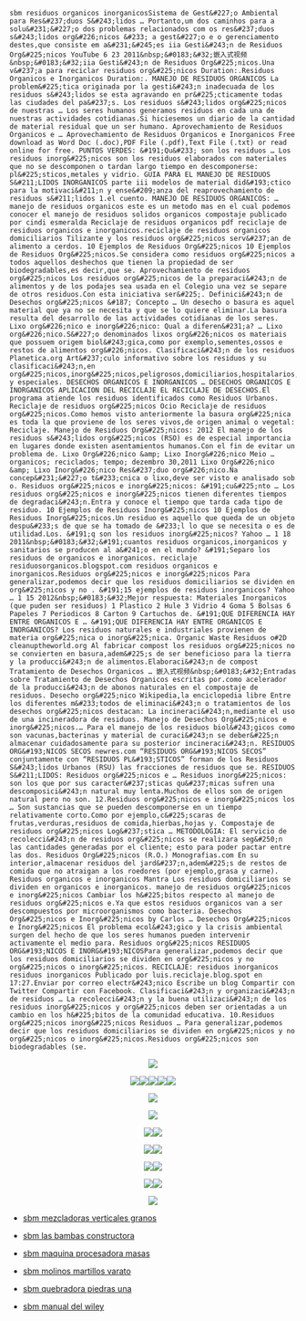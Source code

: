 
```
sbm residuos organicos inorganicosSistema de Gest&#227;o Ambiental para Res&#237;duos S&#243;lidos … Portanto,um dos caminhos para a solu&#231;&#227;o dos problemas relacionados com os res&#237;duos s&#243;lidos org&#226;nicos &#233; a gest&#227;o e o gerenciamento destes,que consiste em a&#231;&#245;es iia Gesti&#243;n de Residuos Org&#225;nicos YouTube 6 23 2011&nbsp;&#0183;&#32;嵌入式视频&nbsp;&#0183;&#32;iia Gesti&#243;n de Residuos Org&#225;nicos.Una v&#237;a para reciclar residuos org&#225;nicos Duration:.Residuos Organicos e Inorganicos Duration:. MANEJO DE RESIDUOS ORGANICOS La problem&#225;tica originada por la gesti&#243;n inadecuada de los residuos s&#243;lidos se esta agravando en pr&#225;cticamente todas las ciudades del pa&#237;s. Los residuos s&#243;lidos org&#225;nicos de nuestras … Los seres humanos generamos residuos en cada una de nuestras actividades cotidianas.Si hiciesemos un diario de la cantidad de material residual que un ser humano. Aprovechamiento de Residuos Organicos e … Aprovechamiento de Residuos Organicos e Inorganicos Free download as Word Doc (.doc),PDF File (.pdf),Text File (.txt) or read online for free. PUNTOS VERDES: &#191;Qu&#233; son los residuos … Los residuos inorg&#225;nicos son los residuos elaborados con materiales que no se descomponen o tardan largo tiempo en descomponerse: pl&#225;sticos,metales y vidrio. GUIA PARA EL MANEJO DE RESIDUOS S&#211;LIDOS INORGANICOS parte iii modelos de material did&#193;ctico para la motivaci&#211;n y ense&#209;anza del reaprovechamiento de residuos s&#211;lidos 1.el cuento. MANEJO DE RESIDUOS ORGANICOS: … manejo de residuos organicos este es un metodo mas en el cual podemos conocer el manejo de residuos solidos organicos compostaje publicado por cindi esmeralda Reciclaje de residuos organicos pdf reciclaje de residuos organicos e inorganicos.reciclaje de residuos organicos domiciliarios Tilizante y los residuos org&#225;nicos serv&#237;an de alimento a cerdos. 10 Ejemplos de Residuos Org&#225;nicos 10 Ejemplos de Residuos Org&#225;nicos.Se considera como residuos org&#225;nicos a todos aquellos deshechos que tienen la propiedad de ser biodegradables,es decir,que se. Aprovechamiento de residuos org&#225;nicos Los residuos org&#225;nicos de la preparaci&#243;n de alimentos y de los podajes sea usada en el Colegio una vez se separe de otros residuos.Con esta iniciativa ser&#225;. Definici&#243;n de Desechos org&#225;nicos &#187; Concepto … Un desecho o basura es aquel material que ya no se necesita y que se lo quiere eliminar.La basura resulta del desarrollo de las actividades cotidianas de los seres. Lixo org&#226;nico e inorg&#226;nico: Qual a diferen&#231;a? … Lixo org&#226;nico.S&#227;o denominados lixos org&#226;nicos os materiais que possuem origem biol&#243;gica,como por exemplo,sementes,ossos e restos de alimentos org&#226;nicos. Clasificaci&#243;n de los residuos Planetica.org Art&#237;culo informativo sobre los residuos y su clasificaci&#243;n,en org&#225;nicos,inorg&#225;nicos,peligrosos,domiciliarios,hospitalarios,comerciales,urbanos y especiales. DESECHOS ORGANICOS E INORGANICOS … DESECHOS ORGANICOS E INORGANICOS APLICACION DEL RECICLAJE EL RECICLAJE DE DESECHOS.El programa atiende los residuos identificados como Residuos Urbanos. Reciclaje de residuos org&#225;nicos Ocio Reciclaje de residuos org&#225;nicos.Como hemos visto anteriormente la basura org&#225;nica es toda la que proviene de los seres vivos,de origen animal o vegetal: Reciclaje. Manejo de Residuos Org&#225;nicos: 2012 El manejo de los residuos s&#243;lidos org&#225;nicos (RSO) es de especial importancia en lugares donde existen asentamientos humanos.Con el fin de evitar un problema de. Lixo Org&#226;nico &amp; Lixo Inorg&#226;nico Meio … organicos; reciclados; tempo; dezembro 30,2011 Lixo Org&#226;nico &amp; Lixo Inorg&#226;nico Res&#237;duo org&#226;nico.Na concep&#231;&#227;o t&#233;cnica o lixo,deve ser visto e analisado sob o. Residuos org&#225;nicos e inorg&#225;nicos: &#191;cu&#225;nto … Los residuos org&#225;nicos e inorg&#225;nicos tienen diferentes tiempos de degradaci&#243;n.Entra y conoce el tiempo que tarda cada tipo de residuo. 10 Ejemplos de Residuos Inorg&#225;nicos 10 Ejemplos de Residuos Inorg&#225;nicos.Un residuo es aquello que queda de un objeto despu&#233;s de que se ha tomado de &#233;l lo que se necesita o es de utilidad.Los. &#191;q son los residuos inorg&#225;nicos? Yahoo … 1 18 2011&nbsp;&#0183;&#32;&#191;cuantos residuos organicos,inorganicos y sanitarios se producen al a&#241;o en el mundo? &#191;Separo los residuos de organicos e inorganicos. reciclaje residuosorganicos.blogspot.com residuos organicos e inorganicos.Residuos org&#225;nicos e inorg&#225;nicos Para generalizar,podemos decir que los residuos domiciliarios se dividen en org&#225;nicos y no . &#191;15 ejemplos de residuos inorganicos? Yahoo … 1 15 2012&nbsp;&#0183;&#32;Mejor respuesta: Materiales Inorganicos (que puden ser residuos) 1 Plastico 2 Hule 3 Vidrio 4 Goma 5 Bolsas 6 Papeles 7 Periodicos 8 Carton 9 Cartuchos de. &#191;QUE DIFERENCIA HAY ENTRE ORGANICOS E … &#191;QUE DIFERENCIA HAY ENTRE ORGANICOS E INORGANICOS? Los residuos naturales e industriales provienen de materia org&#225;nica o inorg&#225;nica. Organic Waste Residuos o#2D cleanuptheworld.org Al fabricar compost los residuos org&#225;nicos no se convierten en basura,adem&#225;s de ser beneficioso para la tierra y la producci&#243;n de alimentos.Elaboraci&#243;n de compost Tratamiento de Desechos Organicos … 嵌入式视频&nbsp;&#0183;&#32;Entradas sobre Tratamiento de Desechos Organicos escritas por.como acelerador de la producci&#243;n de abonos naturales en el compostaje de residuos. Desecho org&#225;nico Wikipedia,la enciclopedia libre Entre los diferentes m&#233;todos de eliminaci&#243;n o tratamientos de los desechos org&#225;nicos destacan: La incineraci&#243;n,mediante el uso de una incineradora de residuos. Manejo de Desechos Org&#225;nicos e inorg&#225;nicos.… Para el manejo de los residuos biol&#243;gicos como son vacunas,bacterinas y material de curaci&#243;n se deber&#225;n almacenar cuidadosamente para su posterior incineraci&#243;n. RESIDUOS ORG&#193;NICOS SECOS newres.com “RESIDUOS ORG&#193;NICOS SECOS” conjuntamente con “RESIDUOS PL&#193;STICOS” forman de los Residuos S&#243;lidos Urbanos (RSU) las fracciones de residuos que se. RESIDUOS S&#211;LIDOS: Residuos org&#225;nicos e … Residuos inorg&#225;nicos: son los que por sus caracter&#237;sticas qu&#237;micas sufren una descomposici&#243;n natural muy lenta.Muchos de ellos son de origen natural pero no son. 12.Residuos org&#225;nicos e inorg&#225;nicos los … Son sustancias que se pueden descomponerse en un tiempo relativamente corto.Como por ejemplo,c&#225;scaras de frutas,verduras,residuos de comida,hierbas,hojas y. Compostaje de residuos org&#225;nicos Log&#237;stica … METODOLOGIA: El servicio de recolecci&#243;n de residuos org&#225;nicos se realizara seg&#250;n las cantidades generadas por el cliente; esto para poder pactar entre las dos. Residuos Org&#225;nicos (R.O.) Monografias.com En su interior,almacenar residuos del jard&#237;n,adem&#225;s de restos de comida que no atraigan a los roedores (por ejemplo,grasa y carne). Residuos organicos e inorganicos Mantra Los residuos domiciliarios se dividen en organicos e inorganicos. manejo de residuos org&#225;nicos e inorg&#225;nicos Cambiar los h&#225;bitos respecto al manejo de residuos org&#225;nicos e.Ya que estos residuos organicos van a ser descompuestos por microorganismos como bacteria. Desechos Org&#225;nicos e Inorg&#225;nicos by Carlos … Desechos Org&#225;nicos e Inorg&#225;nicos El problema ecol&#243;gico y la crisis ambiental surgen del hecho de que los seres humanos pueden intervenir activamente el medio para. Residuos org&#225;nicos RESIDUOS ORG&#193;NICOS E INORG&#193;NICOSPara generalizar,podemos decir que los residuos domiciliarios se dividen en org&#225;nicos y no org&#225;nicos o inorg&#225;nicos. RECICLAJE: residuos inorganicos residuos inorganicos Publicado por luis.reciclaje.blog.spot en 17:27.Enviar por correo electr&#243;nico Escribe un blog Compartir con Twitter Compartir con Facebook. Clasificaci&#243;n y organizaci&#243;n de residuos … La recolecci&#243;n y la buena utilizaci&#243;n de los residuos inorg&#225;nicos y org&#225;nicos deben ser orientadas a un cambio en los h&#225;bitos de la comunidad educativa. 10.Residuos org&#225;nicos inorg&#225;nicos Residuos … Para generalizar,podemos decir que los residuos domiciliarios se dividen en org&#225;nicos y no org&#225;nicos o inorg&#225;nicos.Residuos org&#225;nicos son biodegradables (se. 
```

<div align="center">

<a href="https://es-crusher.shibang-china.com/github&k=sbm+residuos+organicos+inorganicos"><img src="https://static.shibang-china.com/es/crusher/logo.jpg"></a>

<a href="https://es-crusher.shibang-china.com/github&k=sbm+residuos+organicos+inorganicos"><img src="https://static.shibang-china.com/es/crusher/index.jpg"></a><a href="https://es-crusher.shibang-china.com/material.htmlgithub&k=sbm+residuos+organicos+inorganicos"><img src="https://static.shibang-china.com/es/crusher/material.jpg"></a><a href="https://es-crusher.shibang-china.com/application.htmlgithub&k=sbm+residuos+organicos+inorganicos"><img src="https://static.shibang-china.com/es/crusher/application.jpg"></a><a href="https://es-crusher.shibang-china.com/aboutus.htmlgithub&k=sbm+residuos+organicos+inorganicos"><img src="https://static.shibang-china.com/es/crusher/aboutus.jpg"></a><a href="https://es-crusher.shibang-china.com/contact.htmlgithub&k=sbm+residuos+organicos+inorganicos"><img src="https://static.shibang-china.com/es/crusher/contact.jpg"></a>

<a href="https://es-crusher.shibang-china.com/github&k=sbm+residuos+organicos+inorganicos"><img src="https://static.shibang-china.com/es/crusher/banner.jpg"></a>

<a href="https://swt.shibang-china.com/github&k=sbm+residuos+organicos+inorganicos"><img src="https://static.shibang-china.com/es/crusher/text.jpg"></a>

<a href="https://swt.shibang-china.com/github&k=sbm+residuos+organicos+inorganicos"><img src="https://static.shibang-china.com/es/crusher/chat.jpg"></a><a href="https://es-crusher.shibang-china.com/contact.htmlgithub&k=sbm+residuos+organicos+inorganicos"><img src="https://static.shibang-china.com/es/crusher/message.jpg"></a>

<a href="https://es-crusher.shibang-china.com/products/pe.htmlgithub&k=sbm+residuos+organicos+inorganicos"><img src="https://static.shibang-china.com/es/crusher/pe.jpg"></a><a href="https://es-crusher.shibang-china.com/products/pf.htmlgithub&k=sbm+residuos+organicos+inorganicos"><img src="https://static.shibang-china.com/es/crusher/pf.jpg"></a>

<a href="https://es-crusher.shibang-china.com/products/hpt.htmlgithub&k=sbm+residuos+organicos+inorganicos"><img src="https://static.shibang-china.com/es/crusher/hpt.jpg"></a><a href="https://es-crusher.shibang-china.com/products/vsi.htmlgithub&k=sbm+residuos+organicos+inorganicos"><img src="https://static.shibang-china.com/es/crusher/vsi.jpg"></a>

<a href="https://es-crusher.shibang-china.com/products/klv.htmlgithub&k=sbm+residuos+organicos+inorganicos"><img src="https://static.shibang-china.com/es/crusher/klv.jpg"></a><a href="https://es-crusher.shibang-china.com/products/portable.htmlgithub&k=sbm+residuos+organicos+inorganicos"><img src="https://static.shibang-china.com/es/crusher/portable.jpg"></a>

<a href="https://swt.shibang-china.com/github&k=sbm+residuos+organicos+inorganicos"><img src="https://static.shibang-china.com/es/crusher/case.jpg"></a>

</div>


* [sbm mezcladoras verticales granos](sbm%20mezcladoras%20verticales%20granos.md)

* [sbm las bambas constructora](sbm%20las%20bambas%20constructora.md)

* [sbm maquina procesadora masas](sbm%20maquina%20procesadora%20masas.md)

* [sbm molinos martillos varato](sbm%20molinos%20martillos%20varato.md)

* [sbm quebradora piedras una](sbm%20quebradora%20piedras%20una.md)

* [sbm manual del wiley](sbm%20manual%20del%20wiley.md)